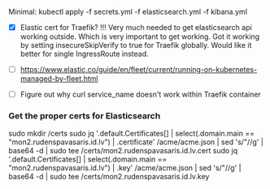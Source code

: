 Minimal:
kubectl apply -f secrets.yml -f elasticsearch.yml -f kibana.yml

- [x] Elastic cert for Traefik? !!! Very much needed to get elasticsearch api working outside. Which is very important to get working.
  Got it working by setting insecureSkipVerify to true for Traefik globally. Would like it better for single IngressRoute instead.
- [ ] https://www.elastic.co/guide/en/fleet/current/running-on-kubernetes-managed-by-fleet.html
- [ ] Figure out why curl service_name doesn't work within Traefik container


### Get the proper certs for Elasticsearch
sudo mkdir /certs
sudo jq '.default.Certificates[] | select(.domain.main == "mon2.rudenspavasaris.id.lv") | .certificate' /acme/acme.json | sed 's/"//g' | base64 -d | sudo tee /certs/mon2.rudenspavasaris.id.lv.cert
sudo jq '.default.Certificates[] | select(.domain.main == "mon2.rudenspavasaris.id.lv") | .key' /acme/acme.json | sed 's/"//g' | base64 -d | sudo tee /certs/mon2.rudenspavasaris.id.lv.key
